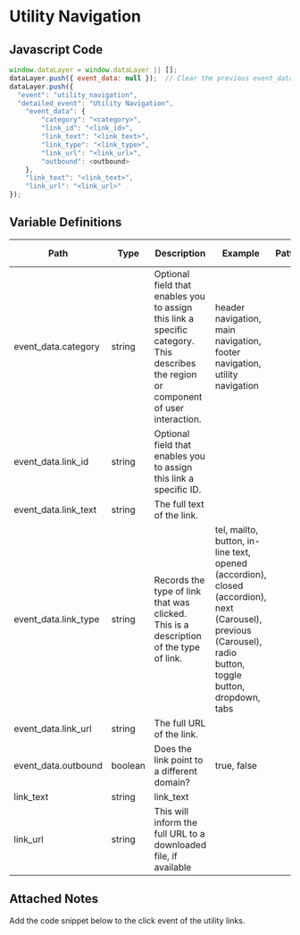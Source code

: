 # Utility Navigation

### 

## Javascript Code
```js
window.dataLayer = window.dataLayer || [];
dataLayer.push({ event_data: null });  // Clear the previous event_data object.
dataLayer.push({
  "event": "utility_navigation",
  "detailed_event": "Utility Navigation",
    "event_data": {
        "category": "<category>",
        "link_id": "<link_id>",
        "link_text": "<link_text>",
        "link_type": "<link_type>",
        "link_url": "<link_url>",
        "outbound": <outbound>
    },
    "link_text": "<link_text>",
    "link_url": "<link_url>"
});
```

## Variable Definitions

|Path|Type|Description|Example|Pattern|Min Length|Max Length|Minimum|Maximum|Multiple Of|
| --- | --- | --- | --- | --- | --- | --- | --- | --- | --- |
|event_data.category|string|Optional field that enables you to assign this link a specific category.  This describes the region or component of user interaction.|header navigation, main navigation, footer navigation, utility navigation|||||||
|event_data.link_id|string|Optional field that enables you to assign this link a specific ID.||||||||
|event_data.link_text|string|The full text of the link.||||||||
|event_data.link_type|string|Records the type of link that was clicked. This is a description of the type of link.|tel, mailto, button, in-line text, opened \(accordion\),  closed \(accordion\), next \(Carousel\), previous \(Carousel\), radio button, toggle button, dropdown, tabs|||||||
|event_data.link_url|string|The full URL of the link.||||||||
|event_data.outbound|boolean|Does the link point to a different domain?|true, false|||||||
|link_text|string|link\_text||||||||
|link_url|string|This will inform the full URL to a downloaded file, if available||||||||

## Attached Notes

<p><span data-sheets-value="{&quot;1&quot;:2,&quot;2&quot;:&quot;Add the code snippet below to the click event of the utility links.&quot;}" data-sheets-userformat="{&quot;2&quot;:513,&quot;3&quot;:{&quot;1&quot;:0},&quot;12&quot;:0}">Add the code snippet below to the click event of the utility links.</span></p>
<p><span data-sheets-value="{&quot;1&quot;:2,&quot;2&quot;:&quot;Add the code snippet below to the click event of the utility links.&quot;}" data-sheets-userformat="{&quot;2&quot;:513,&quot;3&quot;:{&quot;1&quot;:0},&quot;12&quot;:0}"><img title="Utility Click" src="https://github.com/searchdiscovery/client-fti-ga4-dl-spec/blob/main/images/Utility%20Click.png?raw=true" alt="" /></span></p>
